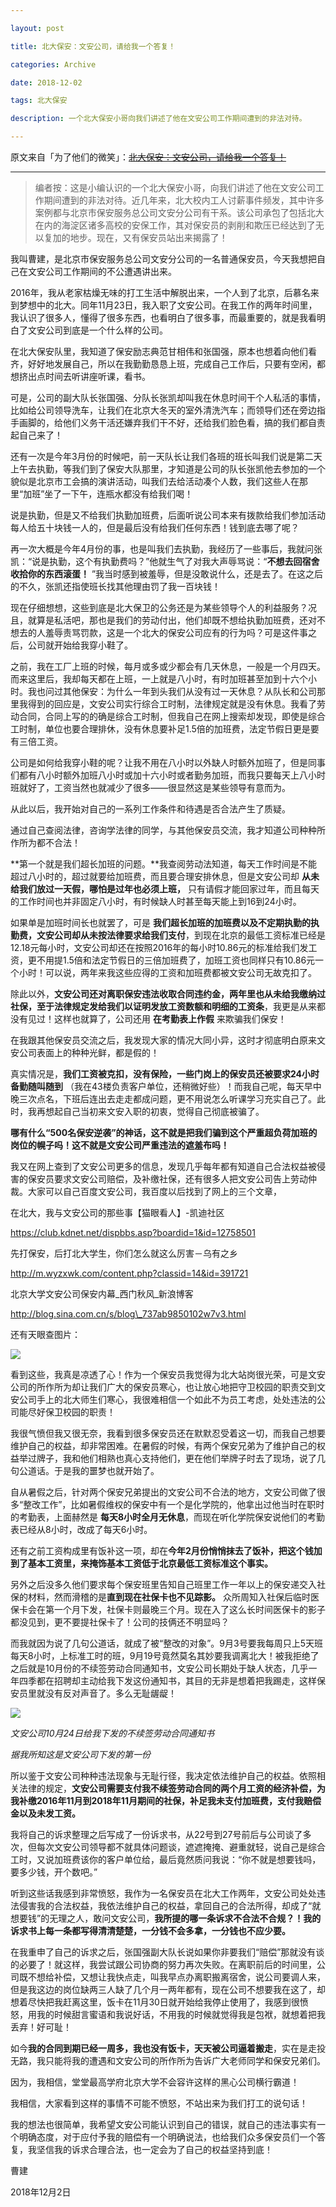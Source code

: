 ```yaml
---

layout: post

title: 北大保安：文安公司，请给我一个答复！

categories: Archive

date: 2018-12-02

tags: 北大保安

description: 一个北大保安小哥向我们讲述了他在文安公司工作期间遭到的非法对待。

---
```


原文来自「为了他们的微笑」：~~[北大保安：文安公司，请给我一个答复！](https://mp.weixin.qq.com/s/Kazaopn0LcYwPdIOjisHUg)~~

---

> 编者按：这是小编认识的一个北大保安小哥，向我们讲述了他在文安公司工作期间遭到的非法对待。近几年来，北大校内工人讨薪事件频发，其中许多案例都与北京市保安服务总公司文安分公司有干系。该公司承包了包括北大在内的海淀区诸多高校的安保工作，其对保安员的剥削和欺压已经达到了无以复加的地步。现在，又有保安员站出来揭露了！

我叫曹建，是北京市保安服务总公司文安分公司的一名普通保安员，今天我想把自己在文安公司工作期间的不公遭遇讲出来。

2016年，我从老家枯燥无味的打工生活中解脱出来，一个人到了北京，后慕名来到梦想中的北大。同年11月23日，我入职了文安公司。在我工作的两年时间里，我认识了很多人，懂得了很多东西，也看明白了很多事，而最重要的，就是我看明白了文安公司到底是一个什么样的公司。

在北大保安队里，我知道了保安励志典范甘相伟和张国强，原本也想着向他们看齐，好好地发展自己，所以在我勤勤恳恳上班，完成自己工作后，只要有空闲，都想挤出点时间去听讲座听课，看书。

可是，公司的副大队长张国强、分队长张凯却叫我在休息时间干个人私活的事情，比如给公司领导洗车，让我们在北京大冬天的室外清洗汽车；而领导们还在旁边指手画脚的，给他们义务干活还嫌弃我们干不好，还给我们脸色看，搞的我们都自责起自己来了！

还有一次是今年3月份的时候吧，前一天队长让我们各班的班长叫我们说是第二天上午去执勤，等我们到了保安大队那里，才知道是公司的队长张凯他去参加的一个貌似是北京市工会搞的演讲活动，叫我们去给活动凑个人数，我们这些人在那里“加班”坐了一下午，连瓶水都没有给我们喝！

说是执勤，但是又不给我们执勤加班费，后面听说公司本来有拨款给我们参加活动每人给五十块钱一人的，但是最后没有给我们任何东西！钱到底去哪了呢？

再一次大概是今年4月份的事，也是叫我们去执勤，我经历了一些事后，我就问张凯：“说是执勤，这个有执勤费吗？”他就生气了对我大声辱骂说：“**不想去回宿舍收拾你的东西滚蛋！** ”我当时感到被羞辱，但是没敢说什么，还是去了。在这之后的不久，张凯还指使班长找其他理由罚了我一百块钱！

现在仔细想想，这些到底是北大保卫的公务还是为某些领导个人的利益服务？况且，就算是私活吧，那也是我们的劳动付出，他们却既不想给执勤加班费，还对不想去的人羞辱责骂罚款，这是一个北大的保安公司应有的行为吗？可是这件事之后，公司就开始给我穿小鞋了。

之前，我在工厂上班的时候，每月或多或少都会有几天休息，一般是一个月四天。而来这里后，我却每天都在上班，一上就是八小时，有时加班甚至加到十六个小时。我也问过其他保安：为什么一年到头我们从没有过一天休息？从队长和公司那里我得到的回应是，文安公司实行综合工时制，法律规定就是没有休息。我看了劳动合同，合同上写的的确是综合工时制，但我自己在网上搜索却发现，即使是综合工时制，单位也要合理排休，没有休息要补足1.5倍的加班费，法定节假日更是要有三倍工资。

公司是如何给我穿小鞋的呢？让我不用在八小时以外缺人时额外加班了，但是同事们都有八小时额外加班八小时或加十六小时或者勤务加班，而我只要每天上八小时班就好了，工资当然也就减少了很多——很显然这是某些领导有意而为。

从此以后，我开始对自己的一系列工作条件和待遇是否合法产生了质疑。

通过自己查阅法律，咨询学法律的同学，与其他保安员交流，我才知道公司种种所作所为都不合法！

**第一个就是我们超长加班的问题。**我查阅劳动法知道，每天工作时间是不能超过八小时的，超过就要给加班费，而且要合理安排休息，但是文安公司却 **从未给我们放过一天假，哪怕是过年也必须上班，** 只有请假才能回家过年，而且每天的工作时间也并非固定八小时，有时候缺人时甚至每天能上到16到24小时。

如果单是加班时间长也就罢了，可是 **我们超长加班的加班费以及不定期执勤的执勤费，文安公司却从未按法律要求给我们支付**，到现在北京的最低工资标准已经是12.18元每小时，文安公司却还在按照2016年的每小时10.86元的标准给我们发工资，更不用提1.5倍和法定节假日的三倍加班费了，加班工资也同样只有10.86元一个小时！可以说，两年来我这些应得的工资和加班费都被文安公司无故克扣了。

除此以外，**文安公司还对离职保安违法收取合同违约金，两年里也从未给我缴纳过社保，至于法律规定发给我们以证明发放工资数额和明细的工资条**，我更是从来都没有见过！这样也就算了，公司还用 **在考勤表上作假** 来欺骗我们保安！

在我跟其他保安员交流之后，我发现大家的情况大同小异，这时才彻底明白原来文安公司表面上的种种光鲜，都是假的！

真实情况是，**我们工资被克扣，没有保险，一些门岗上的保安员还被要求24小时备勤随叫随到** （我在43楼负责客户单位，还稍微好些）！而我自己呢，每天早中晚三次点名，下班后连出去走走都成问题，更不用说怎么听课学习充实自己了。此时，我再想起自己当初来文安入职的初衷，觉得自己彻底被骗了。

**哪有什么“500名保安逆袭”的神话，这不就是把我们骗到这个严重超负荷加班的岗位的幌子吗！这不就是文安公司严重违法的遮羞布吗！**

我又在网上查到了文安公司更多的信息，发现几乎每年都有知道自己合法权益被侵害的保安员要求文安公司赔偿，及补缴社保，还有很多人把文安公司告上劳动仲裁。大家可以自己百度文安公司，我百度以后找到了网上的三个文章，

在北大，我与文安公司的那些事【猫眼看人】-凯迪社区

<https://club.kdnet.net/dispbbs.asp?boardid=1&id=12758501>

先打保安，后打北大学生，你们怎么就这么厉害－乌有之乡

<http://m.wyzxwk.com/content.php?classid=14&id=391721>

北京大学文安公司保安内幕\_西门秋风\_新浪博客

<http://blog.sina.com.cn/s/blog\_737ab9850102w7v3.html>

还有天眼查图片：

![](https://i.loli.net/2018/12/04/5c066e50638f2.jpg)

看到这些，我真是凉透了心！作为一个保安员我觉得为北大站岗很光荣，可是文安公司的所作所为却让我们广大的保安员寒心，也让放心地把守卫校园的职责交到文安公司手上的北大师生们寒心，我很难相信一个如此不为员工考虑，处处违法的公司能尽好保卫校园的职责！

我很气愤但我又很无奈，我看到很多保安员还在默默忍受着这一切，而我自己想要维护自己的权益，却非常困难。在暑假的时候，有两个保安兄弟为了维护自己的权益举过牌子，我和他们相熟也真心支持他们，更在他们举牌子时去了现场，说了几句公道话。于是我的噩梦也就开始了。

自从暑假之后，针对两个保安兄弟提出的文安公司不合法的地方，文安公司做了很多“整改工作”，比如暑假维权的保安中有一个是化学院的，他拿出过他当时在职时的考勤表，上面赫然是 **每天8小时全月无休息**，而现在听化学院保安说他们的考勤表已经从8小时，改成了每天6小时。

还有之前工资构成里有饭补这一项，却在**今年2月份悄悄抹去了饭补，把这个钱加到了基本工资里，来掩饰基本工资低于北京最低工资标准这个事实。**

另外之后没多久他们要求每个保安班里告知自己班里工作一年以上的保安递交入社保的材料，然而滑稽的是**直到现在社保卡也不见踪影。** 众所周知入社保后临时医保卡会在第一个月下发，社保卡则最晚三个月。现在入了这么长时间医保卡的影子都没见到，更不要提社保卡了！公司的技俩还不明显吗？

而我就因为说了几句公道话，就成了被“整改的对象”。9月3号要我每周只上5天班每天8小时，上标准工时的班，9月19号竟然莫名其妙要我调离北大！被我拒绝了之后就是10月份的不续签劳动合同通知书，文安公司长期处于缺人状态，几乎一年四季都在招聘却主动给我下发这份通知书，其目的无非是想着把我踢走，这样保安员里就没有反对声音了。多么无耻龌龊！

![](https://i.loli.net/2018/12/04/5c066e54ac940.jpg)

_文安公司10月24日给我下发的不续签劳动合同通知书_

_据我所知这是文安公司下发的第一份_

所以鉴于文安公司种种违法现象与无耻行径，我决定依法维护自己的权益。依照相关法律的规定，**文安公司需要支付我不续签劳动合同的两个月工资的经济补偿，为我补缴2016年11月到2018年11月期间的社保，补足我未支付加班费，支付我赔偿金以及未发工资。**

我将自己的诉求整理之后写成了一份诉求书，从22号到27号前后与公司谈了多次，但每次文安公司领导都不就具体问题谈，遮遮掩掩、避重就轻，说自己是综合工时，又说加班费该你的客户单位给，最后竟然质问我说：“你不就是想要钱吗，要多少钱，开个数吧。”

听到这些话我感到非常愤怒，我作为一名保安员在北大工作两年，文安公司处处违法侵害我的合法权益，我依法维护自己的权益，拿回自己的合法所得，却成了“就想要钱”的无理之人，敢问文安公司，**我所提的哪一条诉求不合法不合规？！我的诉求书上每一条都写得清清楚楚，一分钱不会多拿，一分钱也不应少要。**

在我重申了自己的诉求之后，张国强副大队长说如果你非要我们“赔偿”那就没有谈的必要了！就这样，我尝试跟公司协商的努力再次失败。在离职前后的时间里，公司既不想给补偿，又想让我快点走，叫我早点办离职搬离宿舍，说公司要调人来，但是我这边的岗位缺两三人缺了几个月一两年都有，现在公司不想要我在这了，却想着尽快把我赶离这里，饭卡在11月30日就开始给我停止使用了，我感到很愤怒，用我的时候甜言蜜语和我说好话，不用我的时候就觉得我是包袱，就想着把我丢弃！好可耻！

如今**我的合同到期已经一周多，我也没有饭卡，天天被公司逼着搬走**，实在是走投无路，我只能将我的遭遇和文安公司的所作所为告诉广大老师同学和保安兄弟们。

因为，我相信，堂堂最高学府北京大学不会容许这样的黑心公司横行霸道！

我相信，大家看到这样的事情不可能不愤怒，不站出来为我们打工的说句话！

我的想法也很简单，我希望文安公司能认识到自己的错误，就自己的违法事实有一个明确态度，对于应付予我的赔偿有一个明确说法，也给我们众多保安员们一个答复，我坚信我的诉求合理合法，也一定会为了自己的权益坚持到底！

曹建

2018年12月2日
